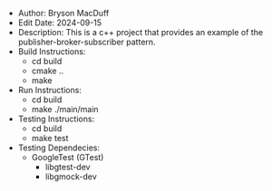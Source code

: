* Author: Bryson MacDuff
* Edit Date: 2024-09-15
* Description: This is a c++ project that provides an example of the publisher-broker-subscriber pattern.
* Build Instructions:
    * cd build
    * cmake ..
    * make
* Run Instructions:
    * cd build
    * make ./main/main
* Testing Instructions:
    * cd build
    * make test
* Testing Dependecies:
    * GoogleTest (GTest)
        * libgtest-dev
        * libgmock-dev

